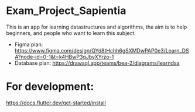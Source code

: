 # Exam_Project_Sapientia
 This is an app for learning datastructures and algorithms, the aim is to help beginners, and people who want to learn this subject.

- Figma plan:
  https://www.figma.com/design/QYd8tHchh6gSXMDwPAP0e3/Learn_DSA?node-id=0-1&t=k4HBwP3qJbyXYrzo-1
- Database plan:
  https://drawsql.app/teams/bea-2/diagrams/learndsa

# For development:
  https://docs.flutter.dev/get-started/install
